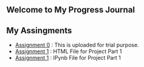 ## Welcome to My Progress Journal

## My Assingments

* [Assignment 0](files/DenemePython.html) : This is uploaded for trial purpose.
* [Assignment 1](files/DenemePython.html) : HTML File for Project Part 1
* [Assignment 1](files/DenemePython.html) : IPynb File for Project Part 1
